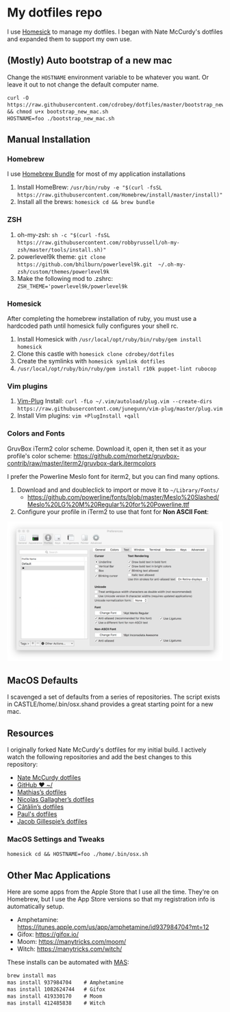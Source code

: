 # My dotfiles repo

I use [Homesick](https://github.com/technicalpickles/homesick) to manage my dotfiles.  I began with Nate McCurdy's dotfiles and expanded them to support my own use.

## (Mostly) Auto bootstrap of a new mac

Change the `HOSTNAME` environment variable to be whatever you want. Or leave it out to not change the default computer name.

```
curl -O https://raw.githubusercontent.com/cdrobey/dotfiles/master/bootstrap_new_mac.sh && chmod u+x bootstrap_new_mac.sh
HOSTNAME=foo ./bootstrap_new_mac.sh
```

## Manual Installation

### Homebrew

I use [Homebrew Bundle](https://github.com/Homebrew/homebrew-bundle) for most of my application installations

1. Install HomeBrew: `/usr/bin/ruby -e "$(curl -fsSL https://raw.githubusercontent.com/Homebrew/install/master/install)"`
1. Install all the brews: `homesick cd && brew bundle`

### ZSH

1. oh-my-zsh: `sh -c "$(curl -fsSL https://raw.githubusercontent.com/robbyrussell/oh-my-zsh/master/tools/install.sh)"`
1. powerlevel9k theme: `git clone https://github.com/bhilburn/powerlevel9k.git  ~/.oh-my-zsh/custom/themes/powerlevel9k`
1. Make the following mod to .zshrc:  `ZSH_THEME='powerlevel9k/powerlevel9k`

### Homesick

After completing the homebrew installation of ruby, you must use a hardcoded path until homesick fully configures your shell rc.

1. Install Homesick with `/usr/local/opt/ruby/bin/ruby/gem install homesick`
1. Clone this castle with `homesick clone cdrobey/dotfiles`
1. Create the symlinks with `homesick symlink dotfiles`
1. `/usr/local/opt/ruby/bin/ruby/gem install r10k puppet-lint rubocop`

### Vim plugins

1. [Vim-Plug](https://github.com/junegunn/vim-plug) Install: `curl -fLo ~/.vim/autoload/plug.vim --create-dirs https://raw.githubusercontent.com/junegunn/vim-plug/master/plug.vim`
1. Install Vim plugins: `vim +PlugInstall +qall`

### Colors and Fonts

GruvBox iTerm2 color scheme. Download it, open it, then set it as your profile's color scheme: <https://github.com/morhetz/gruvbox-contrib/raw/master/iterm2/gruvbox-dark.itermcolors>


I prefer the Powerline Meslo font for iterm2, but you can find many options.
1. Download and and doubleclick to import or move it to `~/Library/Fonts/`
    * <https://github.com/powerline/fonts/blob/master/Meslo%20Slashed/Meslo%20LG%20M%20Regular%20for%20Powerline.ttf>
1. Configure your profile in iTerm2 to use that font for **Non ASCII Font**:

![](screenshots/iterm_text_options.png)

## MacOS Defaults
I scavenged a set of defaults from a series of repositories.  The script exists in CASTLE/home/.bin/osx.shand provides a great starting point for a new mac.

## Resources

I originally forked Nate McCurdy's dotfiles for my initial build.  I actively watch the following repositories and add the best changes to this repository:

- [Nate McCurdy dotfiles](https://github.com/natemccurdy/dotfiles)
- [GitHub ❤ ~/](http://dotfiles.github.com/)
- [Mathias’s dotfiles](https://github.com/mathiasbynens/dotfiles)
- [Nicolas Gallagher’s dotfiles](https://github.com/necolas/dotfiles)
- [Cătălin’s dotfiles](https://github.com/alrra/dotfiles)
- [Paul's dotfiles](https://github.com/paulirish/dotfiles)
- [Jacob Gillespie’s dotfiles](https://github.com/jacobwg/dotfiles)
### MacOS Settings and Tweaks

```
homesick cd && HOSTNAME=foo ./home/.bin/osx.sh
```

## Other Mac Applications

Here are some apps from the Apple Store that I use all the time. They're on Homebrew, but I use the App Store versions so that my registration info is automatically setup.

* Amphetamine: <https://itunes.apple.com/us/app/amphetamine/id937984704?mt=12>
* Gifox: <https://gifox.io/>
* Moom: <https://manytricks.com/moom/>
* Witch: <https://manytricks.com/witch/>

These installs can be automated with [MAS](https://github.com/mas-cli/mas):

```
brew install mas
mas install 937984704    # Amphetamine
mas install 1082624744   # Gifox
mas install 419330170    # Moom
mas install 412485838    # Witch
```
